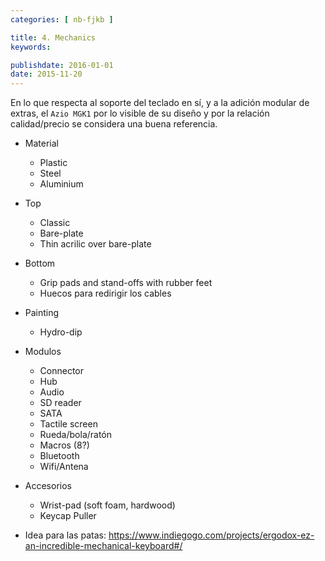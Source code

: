 ```yaml
---
categories: [ nb-fjkb ]

title: 4. Mechanics
keywords:

publishdate: 2016-01-01
date: 2015-11-20
---
```


En lo que respecta al soporte del teclado en sí, y a la adición modular de extras, el `Azio MGK1` por lo visible de su diseño y por la relación calidad/precio se considera una buena referencia.

- Material
  - Plastic
  - Steel
  - Aluminium
- Top
  - Classic
  - Bare-plate
  - Thin acrilic over bare-plate
- Bottom
  - Grip pads and stand-offs with rubber feet
  - Huecos para redirigir los cables
- Painting
  - Hydro-dip
- Modulos
  - Connector
  - Hub
  - Audio
  - SD reader
  - SATA
  - Tactile screen
  - Rueda/bola/ratón
  - Macros (8?)
  - Bluetooth
  - Wifi/Antena
- Accesorios
  - Wrist-pad (soft foam, hardwood)
  - Keycap Puller

- Idea para las patas: https://www.indiegogo.com/projects/ergodox-ez-an-incredible-mechanical-keyboard#/